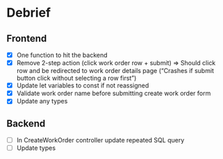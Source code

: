 # Debrief

## Frontend

- [x] One function to hit the backend
- [x] Remove 2-step action (click work order row + submit) => Should click row and be redirected to work order details page (“Crashes if submit button click without selecting a row first”)
- [x] Update let variables to const if not reassigned
- [x] Validate work order name before submitting create work order form
- [x] Update any types

## Backend

- [ ] In CreateWorkOrder controller update repeated SQL query
- [ ] Update types
